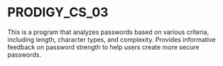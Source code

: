 # PRODIGY_CS_03
This is a program that analyzes passwords based on various criteria, including length, character types, and complexity. Provides informative feedback on password strength to help users create more secure passwords.
